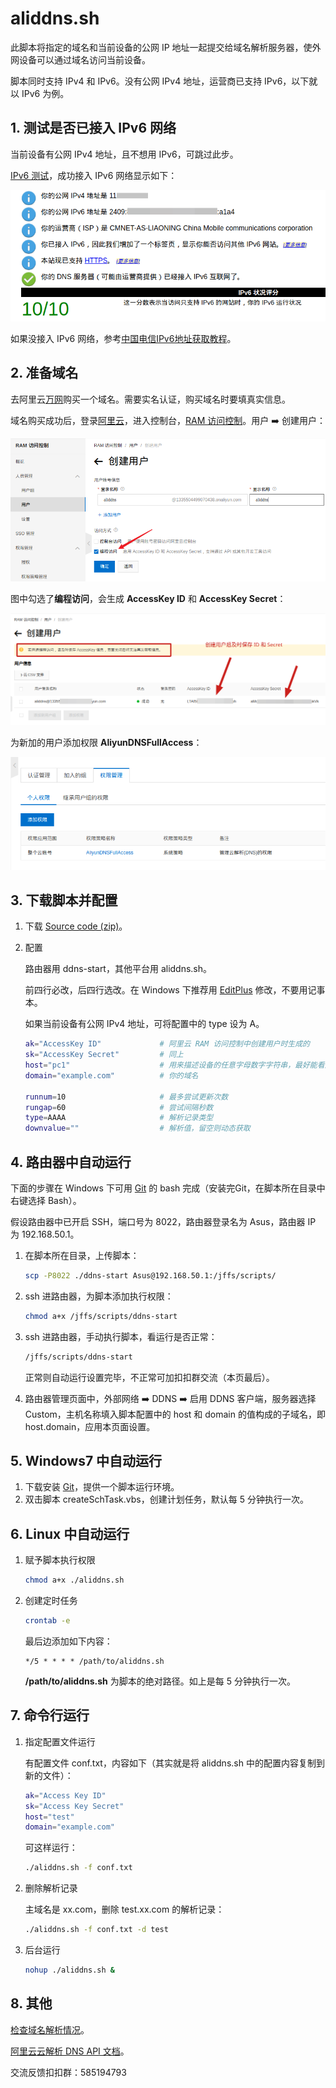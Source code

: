 # aliddns.sh

此脚本将指定的域名和当前设备的公网 IP 地址一起提交给域名解析服务器，使外网设备可以通过域名访问当前设备。

脚本同时支持 IPv4 和 IPv6。没有公网 IPv4 地址，运营商已支持 IPv6，以下就以 IPv6 为例。

## 1. 测试是否已接入 IPv6 网络

当前设备有公网 IPv4 地址，且不想用 IPv6，可跳过此步。

[IPv6 测试](http://www.test-ipv6.com/)，成功接入 IPv6 网络显示如下：

![test-ipv6](./images/test-ipv6.png)

如果没接入 IPv6 网络，参考[中国电信IPv6地址获取教程](https://m.ithome.com/html/405571.htm)。

## 2. 准备域名

去阿里云[万网](https://wanwang.aliyun.com/)购买一个域名。需要实名认证，购买域名时要填真实信息。

域名购买成功后，登录[阿里云](https://aliyun.com/)，进入控制台，[RAM 访问控制](https://ram.console.aliyun.com/overview)。用户 ➡️ 创建用户：

![createuser](./images/createuser.png)

图中勾选了**编程访问**，会生成 **AccessKey ID** 和 **AccessKey Secret**：

![idsecret](./images/idsecret.png)

为新加的用户添加权限 **AliyunDNSFullAccess**：

![dnsfullaccess](./images/dnsfullaccess.png)

## 3. 下载脚本并配置

1. 下载 [Source code (zip)](https://gitee.com/tyasky/aliddns6/releases)。

2. 配置

    路由器用 ddns-start，其他平台用 aliddns.sh。

    前四行必改，后四行选改。在 Windows 下推荐用 [EditPlus](https://editplus.com/)  修改，不要用记事本。

    如果当前设备有公网 IPv4 地址，可将配置中的 type 设为 A。

    ```bash
    ak="AccessKey ID"             # 阿里云 RAM 访问控制中创建用户时生成的
    sk="AccessKey Secret"         # 同上
    host="pc1"                    # 用来描述设备的任意字母数字字符串，最好能看到就知道是哪个设备
    domain="example.com"          # 你的域名
    
    runnum=10                     # 最多尝试更新次数
    rungap=60                     # 尝试间隔秒数
    type=AAAA                     # 解析记录类型
    downvalue=""                  # 解析值，留空则动态获取
    ```

## 4. 路由器中自动运行

下面的步骤在 Windows 下可用 [Git](https://git-scm.com/download/win) 的 bash 完成（安装完Git，在脚本所在目录中右键选择 Bash）。

假设路由器中已开启 SSH，端口号为 8022，路由器登录名为 Asus，路由器 IP 为 192.168.50.1。

1. 在脚本所在目录，上传脚本：

    ```bash
    scp -P8022 ./ddns-start Asus@192.168.50.1:/jffs/scripts/
    ```

2. ssh 进路由器，为脚本添加执行权限：

    ```bash
    chmod a+x /jffs/scripts/ddns-start
    ```

3. ssh 进路由器，手动执行脚本，看运行是否正常：

    ```bash
    /jffs/scripts/ddns-start
    ```

    正常则自动运行设置完毕，不正常可加扣扣群交流（本页最后）。

4. 路由器管理页面中，外部网络 ➡️ DDNS ➡️ 启用 DDNS 客户端，服务器选择 Custom，主机名称填入脚本配置中的 host 和 domain 的值构成的子域名，即 host.domain，应用本页面设置。

## 5. Windows7 中自动运行

1. 下载安装 [Git](https://git-scm.com/download/win)，提供一个脚本运行环境。
2. 双击脚本 createSchTask.vbs，创建计划任务，默认每 5 分钟执行一次。

## 6. Linux 中自动运行

1. 赋予脚本执行权限

    ```bash
    chmod a+x ./aliddns.sh
    ```

2. 创建定时任务

    ```bash
    crontab -e
    ```

    最后边添加如下内容：

    ```
    */5 * * * * /path/to/aliddns.sh
    ```

    **/path/to/aliddns.sh** 为脚本的绝对路径。如上是每 5 分钟执行一次。

## 7. 命令行运行

1. 指定配置文件运行

    有配置文件 conf.txt，内容如下（其实就是将 aliddns.sh 中的配置内容复制到新的文件）：

    ```bash
    ak="Access Key ID"
    sk="Access Key Secret"
    host="test"
    domain="example.com"
    ```
    
    可这样运行：
    
    ```bash
    ./aliddns.sh -f conf.txt
    ```
    
2. 删除解析记录

    主域名是 xx.com，删除 test.xx.com 的解析记录：

    ```bash
    ./aliddns.sh -f conf.txt -d test
    ```

3. 后台运行

    ```bash
    nohup ./aliddns.sh &
    ```

## 8. 其他

[检查域名解析情况](https://zijian.aliyun.com/)。

[阿里云云解析 DNS API 文档](https://help.aliyun.com/document_detail/29738.html)。

交流反馈扣扣群：585194793

